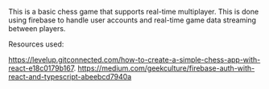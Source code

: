 This is a basic chess game that supports real-time multiplayer. This is done using firebase to handle user accounts and real-time game data streaming between players.

Resources used:

https://levelup.gitconnected.com/how-to-create-a-simple-chess-app-with-react-e18c0179b167.
https://medium.com/geekculture/firebase-auth-with-react-and-typescript-abeebcd7940a
